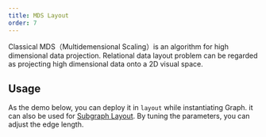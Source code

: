 ```yaml
---
title: MDS Layout
order: 7
---
```


Classical MDS（Multidemensional Scaling）is an algorithm for high dimensional data projection. Relational data layout problem can be regarded as projecting high dimensional data onto a 2D visual space.

## Usage

As the demo below, you can deploy it in `layout` while instantiating Graph. it can also be used for [Subgraph Layout](/zh/docs/manual/middle/layout/#%E5%AD%90%E5%9B%BE%E5%B8%83%E5%B1%80). By tuning the parameters, you can adjust the edge length.
